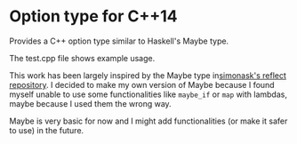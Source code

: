 # Option type for C++14

Provides a C++ option type similar to Haskell's Maybe type.

The test.cpp file shows example usage.

This work has been largely inspired by the Maybe type in[simonask's reflect
repository](https://github.com/simonask/reflect). I decided to make my own
version of Maybe because I found myself unable to use some functionalities
like `maybe_if` or `map` with lambdas, maybe because I used them the wrong way.

Maybe is very basic for now and I might add functionalities (or make it safer to
use) in the future.

